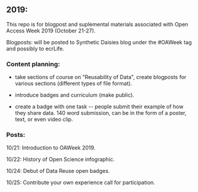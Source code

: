 ## 2019:  
This repo is for blogpost and suplemental materials associated with Open Access Week 2019 (October 21-27).

Blogposts: will  be posted to Synthetic Daisies blog under the #OAWeek tag and possibly to ecrLife.

### Content planning:

* take sections of course on "Reusability of Data", create blogposts for various sections (different types of file format).

* introduce badges and curriculum (make public).

* create a badge with one task -- people submit their example of how they share data. 140 word submission, can be in the form of a poster, text, or even video clip.

### Posts:  
10/21: Introduction to OAWeek 2019.  

10/22: History of Open Science infographic.  

10/24: Debut of Data Reuse open badges.  

10/25: Contribute your own experience call for participation.  
